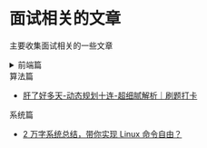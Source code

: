 # 面试相关的文章

主要收集面试相关的一些文章

<details>
  <summary>前端篇</summary>

- [React 面试集锦](https://github.com/sudheerj/reactjs-interview-questions)
- [26 个精选的 JavaScript 面试问题](https://juejin.im/post/5bd95d22e51d45685f442f73)
- [刷《一年半经验，百度、有赞、阿里面试总结》·手记](https://juejin.im/post/5bfff5086fb9a049c84f2d24)
- [一道面试题引起的思考](https://juejin.im/post/5bf769e0518825773a2ebfe5)
- [支付宝 6 轮面试经验](https://juejin.im/post/5c0a90b1518825666808d1c5)
- [面试很全的图片值得 star](https://yuchengkai.cn/docs/zh/frontend/)
- [行走的 Offer 收割机](https://juejin.im/post/5c16471f6fb9a049c43d91d4)
- [【半月刊】前端高频面试题及答案汇总](https://juejin.im/post/5c6977e46fb9a049fd1063dc)
- [2019 面试准备 - JS 原型与原型链](https://juejin.im/post/5c72a1766fb9a049ea3993e6)
- [如何轻松拿到淘宝前端 offer](https://juejin.im/post/5bbc54a2e51d450e5a7445b4)
- [那些你需要知道的 CSS-面试](https://juejin.im/post/5c7646e2f265da2d8e70f681)
- [【半月刊 2】前端高频面试题及答案汇总](https://juejin.im/post/5c7bd72ef265da2de80f7f17)
- [2019 面试实战 - 第一回合](https://juejin.im/post/5c7bc11d6fb9a04a0956c325)
- [中高级前端大厂面试秘籍，为你保驾护航金三银四，直通大厂(上)](https://juejin.im/post/5c64d15d6fb9a049d37f9c20)
- [(中篇)中高级前端大厂面试秘籍，寒冬中为您保驾护航，直通大厂](https://juejin.im/post/5c92f499f265da612647b754)
- [记录一次蚂蚁金服前端电话面试](https://juejin.im/post/5c83f7d15188257e566edcf1)
- [「中高级前端面试」JavaScript 手写代码无敌秘籍](https://juejin.im/post/5c9c3989e51d454e3a3902b6)
- [【半月刊 3】前端高频面试题及答案汇总](https://juejin.im/post/5c9ac3f66fb9a070e056718f)
- [2019 前端面试 | 知其然，并知其所以然](https://juejin.im/post/5ce4171ff265da1bd04eb4f3)
- [前端面经分享 | 腾讯](https://juejin.im/post/5ce9f666e51d45777621baf7)
- [分享阿里前端 p7 架构图谱](https://juejin.im/post/5cf5f358e51d45778f076ce5)
- [前端 100 问：能搞懂 80% 的请把简历给我](https://juejin.im/post/5d23e750f265da1b855c7bbe)
- [大厂社招前端-走心面试经验分享](https://juejin.cn/post/6939707197135781924)
- [金三银四的前端社招面经](https://juejin.cn/post/6939774328858738696)
- [字节跳动最爱考的前端面试题：计算机网络基础](https://juejin.cn/post/6939691851746279437)
- [金 ③ 银 ④ 分享一道曾让我栽在二面的面试题｜项目复盘](https://juejin.cn/post/6939352081446731790)
- [蚂蚁金服异步串行面试题](https://juejin.cn/post/6860646761392930830)
- [霖呆呆的近期面试 128 题汇总(含超详细答案) | 掘金技术征文](https://juejin.cn/post/6844904151369908232)
- [要就来 45 道 Promise 面试题一次爽到底](https://juejin.cn/post/6844904077537574919)

</details>

<detail>
 <summary>算法篇</summary>

- [肝了好多天-动态规划十连-超细腻解析｜刷题打卡](https://juejin.cn/post/6937193443953393700)

</detail>

<detail>
 <summary>系统篇</summary>

- [2 万字系统总结，带你实现 Linux 命令自由？](https://juejin.cn/post/6938385978004340744)

</detail>
